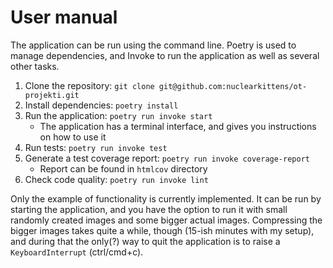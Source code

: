# User manual

The application can be run using the command line. Poetry is used to manage dependencies, and Invoke to run the application as well as several other tasks.

1. Clone the repository: `git clone git@github.com:nuclearkittens/ot-projekti.git`
2. Install dependencies: `poetry install`
3. Run the application: `poetry run invoke start`
    + The application has a terminal interface, and gives you instructions on how to use it
4. Run tests: `poetry run invoke test`
5. Generate a test coverage report: `poetry run invoke coverage-report`
    + Report can be found in `htmlcov` directory
6. Check code quality: `poetry run invoke lint`

Only the example of functionality is currently implemented. It can be run by starting the application, and you have the option to run it with small randomly created images and some bigger actual images. Compressing the bigger images takes quite a while, though (15-ish minutes with my setup), and during that the only(?) way to quit the application is to raise a `KeyboardInterrupt` (ctrl/cmd+c).
